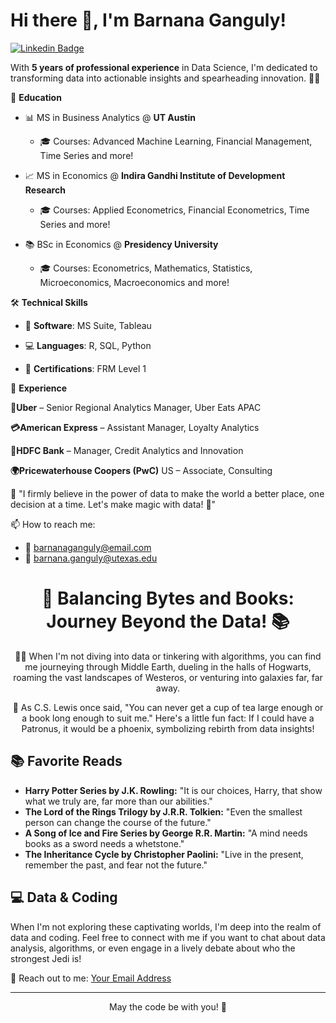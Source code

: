 # Hi there 👋, I'm Barnana Ganguly!

[![Linkedin Badge](https://img.shields.io/badge/-BarnanaGanguly-blue?style=flat-square&logo=Linkedin&logoColor=white&link=https://www.linkedin.com/in/barnanaganguly/)](https://www.linkedin.com/in/barnanaganguly/)

With **5 years of professional experience** in Data Science, I'm dedicated to transforming data into actionable insights and spearheading innovation. 🚀✨

🏫 **Education**
- 📊 MS in Business Analytics @ **UT Austin**
  
    - 🎓 Courses: Advanced Machine Learning, Financial Management, Time Series and more!
      
- 📈 MS in Economics @ **Indira Gandhi Institute of Development Research**
  
    - 🎓 Courses: Applied Econometrics, Financial Econometrics, Time Series and more!
      
- 📚 BSc in Economics @ **Presidency University**
  
    - 🎓 Courses: Econometrics, Mathematics, Statistics, Microeconomics, Macroeconomics and more!
      

🛠️ **Technical Skills**

- 💼 **Software**: MS Suite, Tableau
  
- 💻 **Languages**: R, SQL, Python
  
- 📜 **Certifications**: FRM Level 1

🔭 **Experience**

**🍔Uber** – Senior Regional Analytics Manager, Uber Eats APAC  

**💳American Express** – Assistant Manager, Loyalty Analytics  

**🏦HDFC Bank** – Manager, Credit Analytics and Innovation    

**🌍Pricewaterhouse Coopers (PwC)** US – Associate, Consulting   


📢 "I firmly believe in the power of data to make the world a better place, one decision at a time. Let's make magic with data! 🌟"

📫 How to reach me: 
- 📧 barnanaganguly@email.com
- 📧 barnana.ganguly@utexas.edu

<div align="center">
  <h1>📖 Balancing Bytes and Books: Journey Beyond the Data! 📚</h1>
  <p>🧙‍♂️ When I'm not diving into data or tinkering with algorithms, you can find me journeying through Middle Earth, dueling in the halls of Hogwarts, roaming the vast landscapes of Westeros, or venturing into galaxies far, far away.</p>
  <p>🦅 As C.S. Lewis once said, "You can never get a cup of tea large enough or a book long enough to suit me."  
      Here's a little fun fact: If I could have a Patronus, it would be a phoenix, symbolizing rebirth from data insights!</p>
</div>

## 📚 Favorite Reads

- **Harry Potter Series by J.K. Rowling:** "It is our choices, Harry, that show what we truly are, far more than our abilities."
- **The Lord of the Rings Trilogy by J.R.R. Tolkien:** "Even the smallest person can change the course of the future."
- **A Song of Ice and Fire Series by George R.R. Martin:** "A mind needs books as a sword needs a whetstone."
- **The Inheritance Cycle by Christopher Paolini:** "Live in the present, remember the past, and fear not the future."

## 💻 Data & Coding

When I'm not exploring these captivating worlds, I'm deep into the realm of data and coding. Feel free to connect with me if you want to chat about data analysis, algorithms, or even engage in a lively debate about who the strongest Jedi is!

📧 Reach out to me: [Your Email Address](mailto:youremail@example.com)

---

<p align="center">May the code be with you! 🚀</p>
